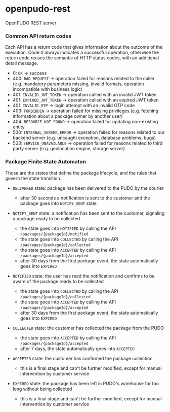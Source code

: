 # openpudo-rest
OpenPUDO REST server

### Common API return codes
Each API has a return code that gives information about the outcome of the execution.
Code 0 always indicates a successful operation, otherwise the return code reuses the semantic of HTTP status codes, with an additional detail message.
- 0: `OK` -> success
- 400: `BAD_REQUEST` -> operation failed for reasons related to the caller (e.g. mandatory parameters missing, invalid formats, operation incompatible with business logic)
- 401: `INVALID_JWT_TOKEN` -> operation called with an invalid JWT token
- 401: `EXPIRED_JWT_TOKEN` -> operation called with an expired JWT token
- 401: `INVALID_OTP` -> login attempt with an invalid OTP code
- 403: `FORBIDDEN` -> operation failed for missing privileges (e.g. fetching information about a package owner by another user)
- 404: `RESOURCE_NOT_FOUND` -> operation failed for updating non-existing entity
- 500: `INTERNAL_SERVER_ERROR` -> operation failed for reasons related to our backend server (e.g. uncaught exception, database problems, bugs)
- 503: `SERVICE_UNAVAILABLE` -> operation failed for reasons related to third party server (e.g. geolocation engine, storage server)

### Package Finite State Automaton
Those are the states that define the package lifecycle, and the rules that govern the state transition.

- `DELIVERED` state: package has been delivered to the PUDO by the courier  
    - after 30 seconds a notification is sent to the customer and the package goes into `NOTIFY_SENT` state

- `NOTIFY_SENT` state: a notification has been sent to the customer, signaling a package ready to be collected
    - the state goes into `NOTIFIED` by calling the API `/packages/{packageId}/notified`
    - the state goes into `COLLECTED` by calling the API `/packages/{packageId}/collected`
    - the state goes into `ACCEPTED` by calling the API `/packages/{packageId}/accepted`
    - after 30 days from the first package event, the state automatically goes into `EXPIRED`

- `NOTIFIED` state: the user has read the notification and confirms to be aware of the package ready to be collected
    - the state goes into `COLLECTED` by calling the API `/packages/{packageId}/collected`
    - the state goes into `ACCEPTED` by calling the API `/packages/{packageId}/accepted`
    - after 30 days from the first package event, the state automatically goes into `EXPIRED`

- `COLLECTED` state: the customer has collected the package from the PUDO
    - the state goes into `ACCEPTED` by calling the API `/packages/{packageId}/accepted`
    - after 7 days, the state automatically goes into `ACCEPTED`

- `ACCEPTED` state: the customer has confirmed the package collection
    - this is a final stage and can't be further modified, except for manual intervention by customer service

- `EXPIRED` state: the package has been left in PUDO's warehouse for too long without being collected
    - this is a final stage and can't be further modified, except for manual intervention by customer service
